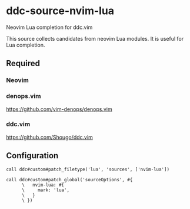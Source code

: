 # ddc-source-nvim-lua

Neovim Lua completion for ddc.vim

This source collects candidates from neovim Lua modules. It is useful for Lua
completion.

## Required

### Neovim

### denops.vim

https://github.com/vim-denops/denops.vim

### ddc.vim

https://github.com/Shougo/ddc.vim

## Configuration

```vim
call ddc#custom#patch_filetype('lua', 'sources', ['nvim-lua'])

call ddc#custom#patch_global('sourceOptions', #{
      \   nvim-lua: #{
      \     mark: 'lua',
      \   }
      \ })
```
